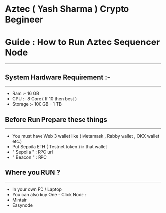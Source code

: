 # Aztec ( Yash Sharma ) Crypto Begineer
# Guide : How to Run Aztec Sequencer Node 
----------------------------

## System Hardware Requirement :-
----------------------------

- Ram :- 16 GB
- CPU :- 8 Core ( If 10 then best )
- Storage :- 100 GB - 1 TB
  
## Before Run Prepare these things
----------------------------

- You must have Web 3 wallet like ( Metamask , Rabby wallet , OKX wallet etc.)
- Put Sepoila ETH ( Testnet token ) in that wallet
- " Sepolia " : RPC url
- " Beacon " : RPC

## Where you RUN ?
---------------------------

- In your own PC / Laptop
- You can also buy One - Click Node :
- Mintair
- Easynode
